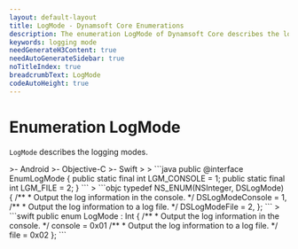```yaml
---
layout: default-layout
title: LogMode - Dynamsoft Core Enumerations
description: The enumeration LogMode of Dynamsoft Core describes the logging mode of the library.
keywords: logging mode
needGenerateH3Content: true
needAutoGenerateSidebar: true
noTitleIndex: true
breadcrumbText: LogMode
codeAutoHeight: true
---
```


# Enumeration LogMode

`LogMode` describes the logging modes.

<div class="sample-code-prefix template2"></div>
   >- Android
   >- Objective-C
   >- Swift
   >
>
```java
public @interface EnumLogMode
{
    public static final int LGM_CONSOLE = 1;
    public static final int LGM_FILE = 2;
}
```
>
```objc
typedef NS_ENUM(NSInteger, DSLogMode)
{
    /**
     * Output the log information in the console.
     */
    DSLogModeConsole = 1,
    /**
     * Output the log information to a log file.
     */
    DSLogModeFile = 2,
};
```
>
```swift
public enum LogMode : Int
{
   /**
    * Output the log information in the console.
    */
   console = 0x01
   /**
    * Output the log information to a log file.
    */
   file = 0x02
};
```
